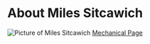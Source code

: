 # About Miles Sitcawich
![Picture of Miles Sitcawich](Miles-Sitcawich/IMG_3786_Original(1).jpg)
[Mechanical Page](mechanical.md)
